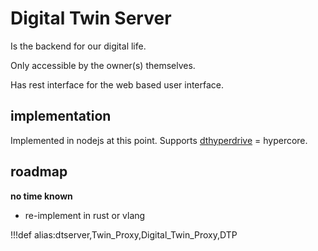 # Digital Twin Server

Is the backend for our digital life.

Only accessible by the owner(s) themselves.

Has rest interface for the web based user interface.

## implementation

Implemented in nodejs at this point.
Supports [dthyperdrive](dthyperdrive) = hypercore.

## roadmap

**no time known**

- re-implement in rust or vlang

!!!def alias:dtserver,Twin_Proxy,Digital_Twin_Proxy,DTP 

